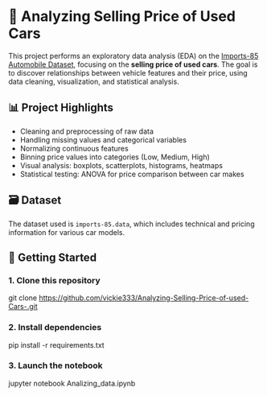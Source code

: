 # 🚗 Analyzing Selling Price of Used Cars

This project performs an exploratory data analysis (EDA) on the [Imports-85 Automobile Dataset](https://archive.ics.uci.edu/ml/datasets/automobile), focusing on the **selling price of used cars**. The goal is to discover relationships between vehicle features and their price, using data cleaning, visualization, and statistical analysis.

## 📊 Project Highlights

- Cleaning and preprocessing of raw data  
- Handling missing values and categorical variables  
- Normalizing continuous features  
- Binning price values into categories (Low, Medium, High)  
- Visual analysis: boxplots, scatterplots, histograms, heatmaps  
- Statistical testing: ANOVA for price comparison between car makes

## 🗃 Dataset

The dataset used is `imports-85.data`, which includes technical and pricing information for various car models.

## 🚀 Getting Started

### 1. Clone this repository

git clone https://github.com/vickie333/Analyzing-Selling-Price-of-used-Cars-.git

### 2. Install dependencies

pip install -r requirements.txt

### 3. Launch the notebook

jupyter notebook Analizing_data.ipynb
